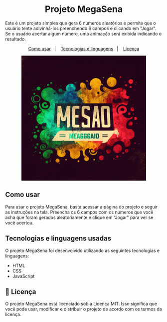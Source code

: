<h1 align="center"> Projeto MegaSena </h1>
<p>
Este é um projeto simples que gera 6 números aleatórios e permite que o usuário tente adivinhá-los preenchendo 6 campos e clicando em "Jogar". Se o usuário acertar algum número, uma animação será exibida indicando o resultado.
</p>
 
 <p align="center">
  <a href="#como-usar">Como usar</a>&nbsp;&nbsp;&nbsp;|&nbsp;&nbsp;&nbsp;
  <a href="#tecnologias-e-linguagens-usadas">Tecnologias e linguagens</a>&nbsp;&nbsp;&nbsp;|&nbsp;&nbsp;&nbsp;
  <a href="#memo-licença">Licença</a>
</p>
 
 <p align="center">
  <img alt="Logo" src="./images/logo2.png"  width="400" height="400">
</p>
 
 
## Como usar
Para usar o projeto MegaSena, basta acessar a página do projeto e seguir as instruções na tela. Preencha os 6 campos com os números que você acha que foram gerados aleatoriamente e clique em "Jogar" para ver se você acertou.

## Tecnologias e linguagens usadas
O projeto MegaSena foi desenvolvido utilizando as seguintes tecnologias e linguagens:

- HTML
- CSS
- JavaScript

## :memo: Licença
O projeto MegaSena está licenciado sob a Licença MIT. Isso significa que você pode usar, modificar e distribuir o projeto de acordo com os termos da licença.
